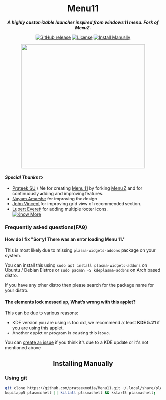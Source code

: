 <h1 align="center">Menu11</h1>
<p align="center"><i><b>A highly customizable launcher inspired from windows 11 menu. Fork of MenuZ.</b></i></p>
<p align="center">
<a href="https://github.com/prateekmedia/Menu11/releases"><img alt="GitHub release" src="https://img.shields.io/github/v/release/prateekmedia/Menu11"/></a> <a href="LICENSE"><img alt="License" src="https://img.shields.io/github/license/prateekmedia/Menu11?color=blue"/></a> <a href="#installing-manually"><img alt="Install Manually" src="https://img.shields.io/badge/Install Manually-git-blue"/></a>
</p>
<p align="center">
  <img src="https://user-images.githubusercontent.com/41370460/126046490-08a6f26d-ee70-4ba9-b2ce-a9f2e5ad1a59.png" width=400>
</p>

#### *Special Thanks to*
- [Prateek SU](https://github.com/prateekmedia) / Me for creating [Menu 11](https://github.com/prateekmedia/) by forking [Menu Z](https://store.kde.org/p/1367167/)  and for continuously adding and improving features.
- [Nayam Amarshe](https://github.com/NayamAmarshe) for improving the design.
- [John Vincent](https://github.com/TenSeventy7) for improving grid view of recommended section.
- [Lupert Everett](https://github.com/LupertEverett) for adding multiple footer icons.  
<a href="https://github.com/prateekmedia/Menu11/graphs/contributors"><img alt="Know More" src="https://shields.io/badge/-Know More-blue"/></a>

### Frequently asked questions(FAQ)
#### How do I fix "Sorry! There was an error loading Menu 11."
This is most likely due to missing `plasma-widgets-addons` package on your system.

You can install this using `sudo apt install plasma-widgets-addons` on Ubuntu / Debian Distros or `sudo pacman -S kdeplasma-addons` on Arch based distro.

If you have any other distro then please search for the package name for your distro.

#### The elements look messed up, What's wrong with this applet?
This can be due to various reasons:
- KDE version you are using is too old, we recommend at least **KDE 5.21** if you are using this applet.
- Another applet or program is causing this issue.

You can [create an issue](https://github.com/prateekmedia/Menu11/issues/new) if you think it's due to a KDE update or it's not mentioned above.

<h2 align="center">Installing Manually</h2>

### Using git
```bash
git clone https://github.com/prateekmedia/Menu11.git ~/.local/share/plasma/plasmoids/menu11;
kquitapp5 plasmashell || killall plasmashell && kstart5 plasmashell;
```
